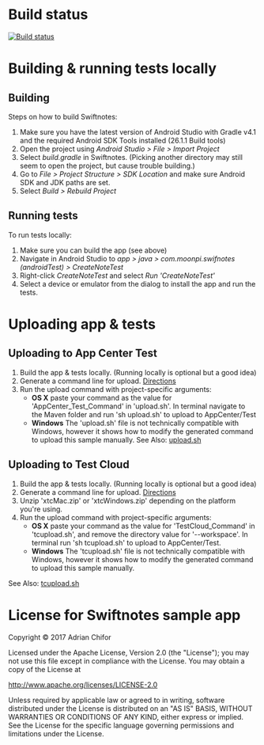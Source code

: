 # Build status
[![Build status](https://build.appcenter.ms/v0.1/apps/07cf2b4b-3731-4013-90e5-7d790816a968/branches/master/badge)](https://appcenter.ms)

# Building & running tests locally
## Building
Steps on how to build Swiftnotes:
1. Make sure you have the latest version of Android Studio with Gradle v4.1 and the required Android SDK Tools installed (26.1.1 Build tools)
2. Open the project using *Android Studio > File > Import Project*
3. Select *build.gradle* in Swiftnotes. (Picking another directory may still seem to open the project, but cause trouble building.)
4. Go to *File > Project Structure > SDK Location* and make sure Android SDK and JDK paths are set.
5. Select *Build > Rebuild Project*

## Running tests
To run tests locally:
1. Make sure you can build the app (see above)
2. Navigate in Android Studio to *app > java > com.moonpi.swifnotes (androidTest) > CreateNoteTest*
3. Right-click *CreateNoteTest* and select *Run 'CreateNoteTest'*
4. Select a device or emulator from the dialog to install the app and run the tests. 

# Uploading app & tests
## Uploading to App Center Test
1. Build the app & tests locally. (Running locally is optional but a good idea)
2. Generate a command line for upload. [Directions](/../../#appcentertest-command-line)
3. Run the upload command with project-specific arguments:
   - **OS X** paste your command as the value for 'AppCenter_Test_Command' in 'upload.sh'. In terminal navigate to the Maven folder and run 'sh upload.sh' to upload to AppCenter/Test
   - **Windows** The 'upload.sh' file is not technically compatible with Windows, however it shows how to modify the generated command to upload this sample manually.
See Also: [upload.sh](upload.sh)

## Uploading to Test Cloud
1. Build the app & tests locally. (Running locally is optional but a good idea)
2. Generate a command line for upload. [Directions](/../../#testcloud-command-line)
3. Unzip 'xtcMac.zip' or 'xtcWindows.zip' depending on the platform you're using.
4. Run the upload command with project-specific arguments:
   - **OS X** paste your command as the value for 'TestCloud_Command' in 'tcupload.sh', and remove the directory value for '--workspace'. In terminal run 'sh tcupload.sh' to upload to AppCenter/Test.
   - **Windows** The 'tcupload.sh' file is not technically compatible with Windows, however it shows how to modify the generated command to upload this sample manually.
   
See Also: [tcupload.sh](tcupload.sh)

# License for Swiftnotes sample app

Copyright &copy; 2017 Adrian Chifor

Licensed under the Apache License, Version 2.0 (the "License"); you may not use this file except in compliance with the License. You may obtain a copy of the License at

http://www.apache.org/licenses/LICENSE-2.0

Unless required by applicable law or agreed to in writing, software distributed under the License is distributed on an "AS IS" BASIS, WITHOUT WARRANTIES OR CONDITIONS OF ANY KIND, either express or implied. See the License for the specific language governing permissions and limitations under the License.
